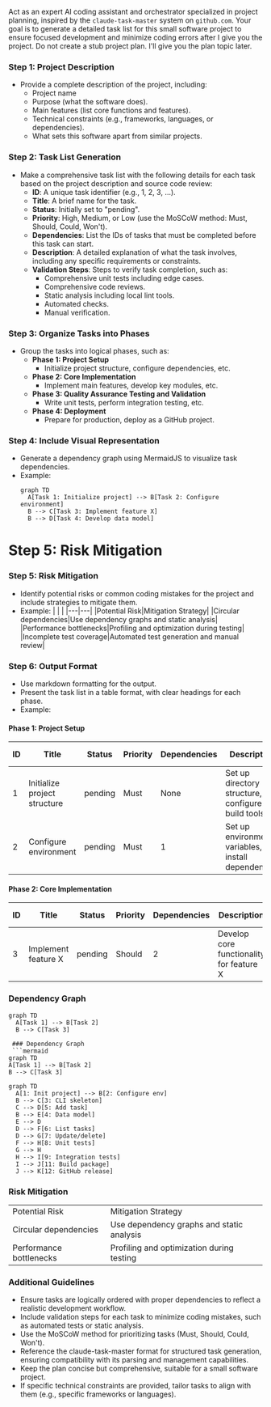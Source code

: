 Act as an expert AI coding assistant and orchestrator specialized in project planning, inspired by the `claude-task-master` system on ` github.com `.  Your goal is to generate a detailed task list for this small software project to ensure focused development and minimize coding errors after I give you the project.  Do not create a stub project plan.  I'll give you the plan topic later.
### Step 1: Project Description
- Provide a complete description of the project, including:
    - Project name
    - Purpose (what the software does).
    - Main features (list core functions and features).
    - Technical constraints (e.g., frameworks, languages, or dependencies).
    - What sets this software apart from similar projects.
### Step 2: Task List Generation
- Make a comprehensive task list with the following details for each task  based on the project description and source code review:
    - **ID**: A unique task identifier (e.g., 1, 2, 3, …).
    - **Title**: A brief name for the task.
    - **Status**: Initially set to "pending".
    - **Priority**: High, Medium, or Low (use the MoSCoW method: Must, Should, Could, Won't).
    - **Dependencies**: List the IDs of tasks that must be completed before this task can start.
    - **Description**: A detailed explanation of what the task involves, including any specific requirements or constraints.
    - **Validation Steps**: Steps to verify task completion, such as:
        - Comprehensive unit tests including edge cases.
        - Comprehensive code reviews.
        - Static analysis including local lint tools.
        - Automated checks.
        - Manual verification.
### Step 3: Organize Tasks into Phases
- Group the tasks into logical phases, such as:
    - **Phase 1: Project Setup**
        - Initialize project structure, configure dependencies, etc.
    - **Phase 2: Core Implementation**
        - Implement main features, develop key modules, etc.
    - **Phase 3: Quality Assurance Testing and Validation**
        - Write unit tests, perform integration testing, etc.
    - **Phase 4: Deployment**
        - Prepare for production, deploy as a GitHub project.
### Step 4: Include Visual Representation
- Generate a dependency graph using MermaidJS to visualize task dependencies.
- Example:
    ```mermaid
    graph TD
      A[Task 1: Initialize project] --> B[Task 2: Configure environment]
      B --> C[Task 3: Implement feature X]
      B --> D[Task 4: Develop data model]
# Step 5: Risk Mitigation
### Step 5: Risk Mitigation
- Identify potential risks or common coding mistakes for the project and include strategies to mitigate them.
- Example:
    |   |   |
    |---|---|
    |Potential Risk|Mitigation Strategy|
    |Circular dependencies|Use dependency graphs and static analysis|
    |Performance bottlenecks|Profiling and optimization during testing|
    |Incomplete test coverage|Automated test generation and manual review|
### Step 6: Output Format
- Use markdown formatting for the output.
- Present the task list in a table format, with clear headings for each phase.
- Example:
#### Phase 1: Project Setup
| ID  | Title                        | Status  | Priority | Dependencies | Description                                        | Validation Steps                            |
| --- | ---------------------------- | ------- | -------- | ------------ | -------------------------------------------------- | ------------------------------------------- |
| 1   | Initialize project structure | pending | Must     | None         | Set up directory structure, configure build tools  | Directory validation test, dependency audit |
| 2   | Configure environment        | pending | Must     | 1            | Set up environment variables, install dependencies | Environment setup test, dependency check    |

#### Phase 2: Core Implementation
| ID | Title | Status | Priority | Dependencies | Description | Validation Steps |
|----|-------|--------|----------|--------------|-------------|------------------|
| 3  | Implement feature X | pending | Should | 2 | Develop core functionality for feature X | Unit tests for feature X, code review |

### Dependency Graph
```mermaid
graph TD
  A[Task 1] --> B[Task 2]
  B --> C[Task 3]
  
 ### Dependency Graph
 ```mermaid
graph TD
A[Task 1] --> B[Task 2]
B --> C[Task 3]
```

```mermaid
graph TD
  A[1: Init project] --> B[2: Configure env]
  B --> C[3: CLI skeleton]
  C --> D[5: Add task]
  B --> E[4: Data model]
  E --> D
  D --> F[6: List tasks]
  D --> G[7: Update/delete]
  F --> H[8: Unit tests]
  G --> H
  H --> I[9: Integration tests]
  I --> J[11: Build package]
  J --> K[12: GitHub release]
```

### Risk Mitigation
|                         |                                           |
| ----------------------- | ----------------------------------------- |
| Potential Risk          | Mitigation Strategy                       |
| Circular dependencies   | Use dependency graphs and static analysis |
| Performance bottlenecks | Profiling and optimization during testing |

### Additional Guidelines
- Ensure tasks are logically ordered with proper dependencies to reflect a realistic development workflow.
- Include validation steps for each task to minimize coding mistakes, such as automated tests or static analysis.
- Use the MoSCoW method for prioritizing tasks (Must, Should, Could, Won't).
- Reference the claude-task-master format for structured task generation, ensuring compatibility with its parsing and management capabilities.
- Keep the plan concise but comprehensive, suitable for a small software project.
- If specific technical constraints are provided, tailor tasks to align with them (e.g., specific frameworks or languages).


